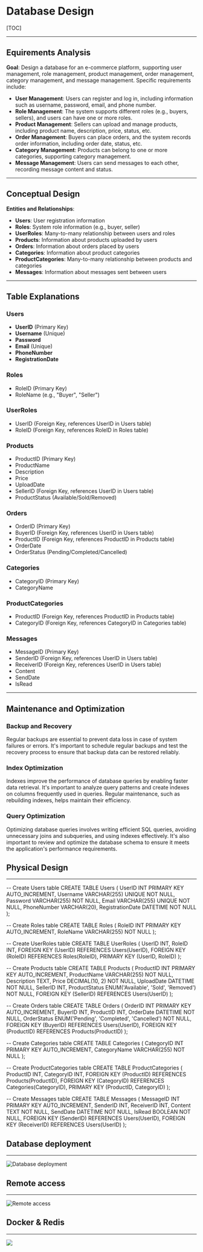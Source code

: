 # Database Design



[TOC]



---

## Equirements Analysis

**Goal**: Design a database for an e-commerce platform, supporting user management, role management, product management, order management, category management, and message management. Specific requirements include:

- **User Management**: Users can register and log in, including information such as username, password, email, and phone number.
- **Role Management**: The system supports different roles (e.g., buyers, sellers), and users can have one or more roles.
- **Product Management**: Sellers can upload and manage products, including product name, description, price, status, etc.
- **Order Management**: Buyers can place orders, and the system records order information, including order date, status, etc.
- **Category Management**: Products can belong to one or more categories, supporting category management.
- **Message Management**: Users can send messages to each other, recording message content and status.

---

## Conceptual Design

**Entities and Relationships**:

- **Users**: User registration information
- **Roles**: System role information (e.g., buyer, seller)
- **UserRoles**: Many-to-many relationship between users and roles
- **Products**: Information about products uploaded by users
- **Orders**: Information about orders placed by users
- **Categories**: Information about product categories
- **ProductCategories**: Many-to-many relationship between products and categories
- **Messages**: Information about messages sent between users

---

## Table Explanations

### Users

- **UserID** (Primary Key)
- **Username** (Unique)
- **Password**
- **Email** (Unique)
- **PhoneNumber**
- **RegistrationDate**



### Roles

- RoleID (Primary Key)
- RoleName (e.g., "Buyer", "Seller")



### UserRoles

- UserID (Foreign Key, references UserID in Users table)
- RoleID (Foreign Key, references RoleID in Roles table)



### Products

- ProductID (Primary Key)
- ProductName
- Description
- Price
- UploadDate
- SellerID (Foreign Key, references UserID in Users table)
- ProductStatus (Available/Sold/Removed)



### Orders

- OrderID (Primary Key)
- BuyerID (Foreign Key, references UserID in Users table)
- ProductID (Foreign Key, references ProductID in Products table)
- OrderDate
- OrderStatus (Pending/Completed/Cancelled)



### Categories

- CategoryID (Primary Key)
- CategoryName



### ProductCategories

- ProductID (Foreign Key, references ProductID in Products table)
- CategoryID (Foreign Key, references CategoryID in Categories table)



### Messages

- MessageID (Primary Key)
- SenderID (Foreign Key, references UserID in Users table)
- ReceiverID (Foreign Key, references UserID in Users table)
- Content
- SendDate
- IsRead

---

## Maintenance and Optimization

### Backup and Recovery
Regular backups are essential to prevent data loss in case of system failures or errors. It's important to schedule regular backups and test the recovery process to ensure that backup data can be restored reliably.

### Index Optimization
Indexes improve the performance of database queries by enabling faster data retrieval. It's important to analyze query patterns and create indexes on columns frequently used in queries. Regular maintenance, such as rebuilding indexes, helps maintain their efficiency.

### Query Optimization
Optimizing database queries involves writing efficient SQL queries, avoiding unnecessary joins and subqueries, and using indexes effectively. It's also important to review and optimize the database schema to ensure it meets the application's performance requirements.



## Physical Design

---

-- Create Users table
CREATE TABLE Users (
    UserID INT PRIMARY KEY AUTO_INCREMENT,
    Username VARCHAR(255) UNIQUE NOT NULL,
    Password VARCHAR(255) NOT NULL,
    Email VARCHAR(255) UNIQUE NOT NULL,
    PhoneNumber VARCHAR(20),
    RegistrationDate DATETIME NOT NULL
);

-- Create Roles table
CREATE TABLE Roles (
    RoleID INT PRIMARY KEY AUTO_INCREMENT,
    RoleName VARCHAR(255) NOT NULL
);

-- Create UserRoles table
CREATE TABLE UserRoles (
    UserID INT,
    RoleID INT,
    FOREIGN KEY (UserID) REFERENCES Users(UserID),
    FOREIGN KEY (RoleID) REFERENCES Roles(RoleID),
    PRIMARY KEY (UserID, RoleID)
);

-- Create Products table
CREATE TABLE Products (
    ProductID INT PRIMARY KEY AUTO_INCREMENT,
    ProductName VARCHAR(255) NOT NULL,
    Description TEXT,
    Price DECIMAL(10, 2) NOT NULL,
    UploadDate DATETIME NOT NULL,
    SellerID INT,
    ProductStatus ENUM('Available', 'Sold', 'Removed') NOT NULL,
    FOREIGN KEY (SellerID) REFERENCES Users(UserID)
);

-- Create Orders table
CREATE TABLE Orders (
    OrderID INT PRIMARY KEY AUTO_INCREMENT,
    BuyerID INT,
    ProductID INT,
    OrderDate DATETIME NOT NULL,
    OrderStatus ENUM('Pending', 'Completed', 'Cancelled') NOT NULL,
    FOREIGN KEY (BuyerID) REFERENCES Users(UserID),
    FOREIGN KEY (ProductID) REFERENCES Products(ProductID)
);

-- Create Categories table
CREATE TABLE Categories (
    CategoryID INT PRIMARY KEY AUTO_INCREMENT,
    CategoryName VARCHAR(255) NOT NULL
);

-- Create ProductCategories table
CREATE TABLE ProductCategories (
    ProductID INT,
    CategoryID INT,
    FOREIGN KEY (ProductID) REFERENCES Products(ProductID),
    FOREIGN KEY (CategoryID) REFERENCES Categories(CategoryID),
    PRIMARY KEY (ProductID, CategoryID)
);

-- Create Messages table
CREATE TABLE Messages (
    MessageID INT PRIMARY KEY AUTO_INCREMENT,
    SenderID INT,
    ReceiverID INT,
    Content TEXT NOT NULL,
    SendDate DATETIME NOT NULL,
    IsRead BOOLEAN NOT NULL,
    FOREIGN KEY (SenderID) REFERENCES Users(UserID),
    FOREIGN KEY (ReceiverID) REFERENCES Users(UserID)
);



## Database deployment

---

![Database deployment](./image/DatabaseDeployment.png)



## Remote access

---

![Remote access](./image/RemoteAccess.png)



## Docker & Redis

---

![](./image/Docker&Redis.png)

